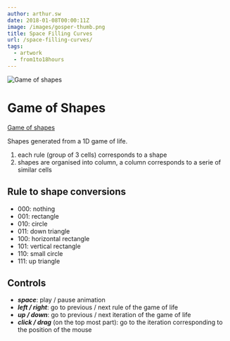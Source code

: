 ```yaml
---
author: arthur.sw
date: 2018-01-08T00:00:11Z
image: /images/gosper-thumb.png
title: Space Filling Curves
url: /space-filling-curves/
tags:
  - artwork
  - from1to18hours
---
```


![Game of shapes](/images/game-of-shapes.png)

# Game of Shapes

[Game of shapes](https://arthursw.github.io/game-of-shapes/)

Shapes generated from a 1D game of life.

1) each rule (group of 3 cells) corresponds to a shape 
2) shapes are organised into column, a column corresponds to a serie of similar cells

## Rule to shape conversions

 - 000: nothing
 - 001: rectangle
 - 010: circle
 - 011: down triangle
 - 100: horizontal rectangle
 - 101: vertical rectangle
 - 110: small circle
 - 111: up triangle

## Controls

 - ***space***: play / pause animation
 - ***left / right***: go to previous / next rule of the game of life
 - ***up / down***: go to previous / next iteration of the game of life
 - ***click / drag*** (on the top most part): go to the iteration corresponding to the position of the mouse